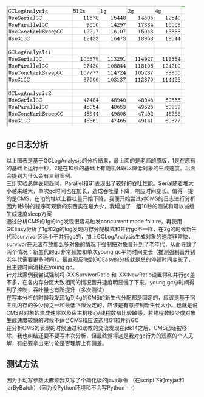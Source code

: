 ![Image text](https://github.com/MarcusJiang1306/JAVA-000/blob/main/Week_02/src/main/resources/gc%E6%A1%88%E4%BE%8B.png)
## gc日志分析
以上图表是基于GCLogAnalysis的分析结果，最上面的是老师的原版，1是在原有的基础上运行十秒，2是在10秒的基础上有随机休眠以降低对象的生成速度。后面会提到为什么会有三组案例。  
三组实验总体表现趋同，Parallel和G1表现出了较好的吞吐性能。Serial随着堆大小越来越大，单次gc时间也在加长，造成吞吐量下降，响应时间变长。值得一提的是CMS，在1g的堆以上吞吐量开始下降，我便开始尝试对CMS的日志进行分析  
因为1秒钟的程序可观察的东西实在是太少，我增加了一组10秒的测试和可以减缓生成速度sleep方案  
通过分析CMS的1g的log发现很容易触发concurrent mode failure，再使用GCEasy分析了1g和2g的log发现内存分配模式和并行gc不一样，在2g的时候新生代和survivor区远小于并行gc的，加上GCLogAnalysis生成对象的速度非常快，survivor在无法存放那么多对象的情况下强制把对象晋升到了老年代，从而导致了两个情况：新生代的gc非常频繁和单次young gc平均时间变长（推测强制晋升到老年代需要更多时间）。最直观反映到GCEasy的分析就是总的停顿时间变长了，且主要时间消耗在young gc。  
针对此案例我尝试强制将-XX:SurvivorRatio 和-XX:NewRatio设置得和并行gc差不多，在各内存分区大致相同的情况晋升速度明显慢了下来，young gc总时间得到了控制，吞吐量也有所提升（多次测试）  
在写本分析的时候我发现1g到4g的CMS的新生代分配都是固定的，应该是基于宿主机内存的多少份之一和最低下限设定的，应该是有意控制新生代大小。也就是说CMS对对象的生成速率以及宿主机核心/线程数都比较敏感，若线程数较少或对象生成速度较快的时候不适合CMS和应该选用G1和并行GC  
在分析CMS的表现的时候通过和助教的交流发现在jdk14之后，CMS已经被移除，我也纠结还要不要写本次分析，但最终觉得这是我对gc行为的观察的个人见解，有必要拿出来讨论是否理解上有偏差。  

## 测试方法
因为手动写参数太麻烦我又写了个简化版的java命令 （在script下的myjar和jarByBatch）（因为没Python环境和不会写Python - -）
